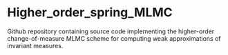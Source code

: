 # Higher_order_spring_MLMC
Github repository containing source code implementing the higher-order change-of-measure MLMC scheme for computing weak approximations of invariant measures.
